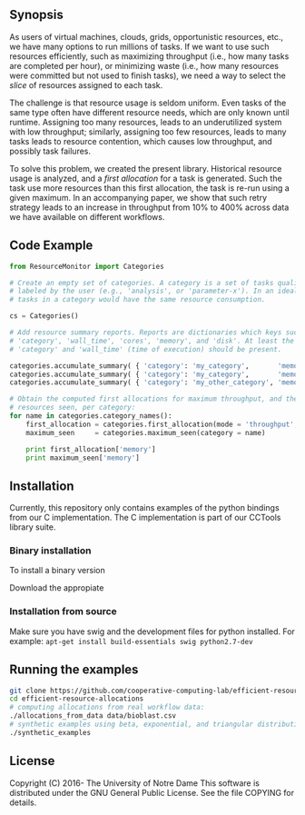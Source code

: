 ## Synopsis

As users of virtual machines, clouds, grids, opportunistic resources, etc., we
have many options to run millions of tasks. If we want to use such resources
efficiently, such as maximizing throughput (i.e., how many tasks are completed
per hour), or minimizing waste (i.e., how many resources were committed but not
used to finish tasks),  we need a way to select the *slice* of resources
assigned to each task. 

The challenge is that resource usage is seldom uniform. Even tasks of the same
type often have different resource needs, which are only known until runtime.
Assigning too many resources, leads to an underutilized system with low
throughput; similarly, assigning too few resources, leads to many tasks leads
to resource contention, which causes low throughput, and possibly task
failures. 

To solve this problem, we created the present library. Historical resource
usage is analyzed, and a *first allocation* for a task is generated. Such the
task use more resources than this first allocation, the task is re-run using a
given maximum. In an accompanying paper, we show that such retry strategy leads
to an increase in throughput from 10% to 400% across data we have available on
different workflows.

## Code Example

```python
from ResourceMonitor import Categories

# Create an empty set of categories. A category is a set of tasks qualitatively
# labeled by the user (e.g., 'analysis', or 'parameter-x'). In an ideal world,
# tasks in a category would have the same resource consumption.

cs = Categories()

# Add resource summary reports. Reports are dictionaries which keys such as
# 'category', 'wall_time', 'cores', 'memory', and 'disk'. At least the keys
# 'category' and 'wall_time' (time of execution) should be present.

categories.accumulate_summary( { 'category': 'my_category',       'memory': 100, 'wall_time': 360} )
categories.accumulate_summary( { 'category': 'my_category',       'memory': 960, 'wall_time':  30} )
categories.accumulate_summary( { 'category': 'my_other_category', 'memory':  50, 'wall_time':  72} )

# Obtain the computed first allocations for maximum throughput, and the maximum
# resources seen, per category:
for name in categories.category_names():
    first_allocation = categories.first_allocation(mode = 'throughput', category = name)
    maximum_seen     = categories.maximum_seen(category = name)

    print first_allocation['memory']
    print maximum_seen['memory']
```

## Installation

Currently, this repository only contains examples of the python bindings from
our C implementation. The C implementation is part of our CCTools library
suite.

### Binary installation

To install a binary version

Download the appropiate

### Installation from source

Make sure you have swig and the development files for python installed. For
example: `apt-get install build-essentials swig python2.7-dev`

## Running the examples

```sh
git clone https://github.com/cooperative-computing-lab/efficient-resource-allocations.git
cd efficient-resource-allocations
# computing allocations from real workflow data:
./allocations_from_data data/bioblast.csv
# synthetic examples using beta, exponential, and triangular distributions:
./synthetic_examples
```

## License

Copyright (C) 2016- The University of Notre Dame This software is distributed
under the GNU General Public License.  See the file COPYING for details.

